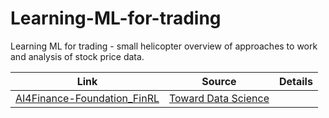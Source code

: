 # Learning-ML-for-trading
 Learning ML for trading - small helicopter overview of approaches to work and analysis of stock price data.




|Link                           |Source                       |Details
|-------------------------------|-----------------------------|------------------------------
|[AI4Finance-Foundation_FinRL](/AI4Finance-Foundation_FinRL/FinRL_StockTrading_NeurIPS_2018.ipynb)            |[Toward Data Science](https://towardsdatascience.com/deep-reinforcement-learning-for-automated-stock-trading-f1dad0126a02)           |



